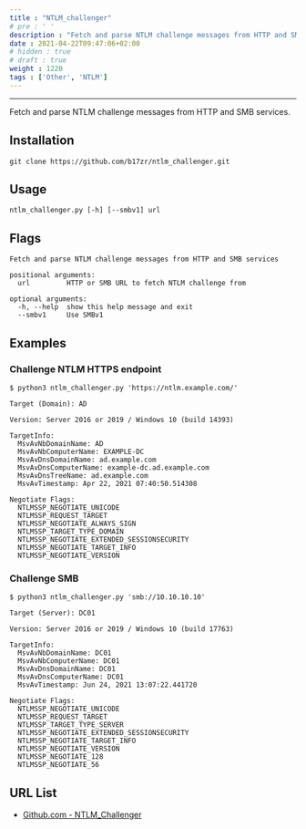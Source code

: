 ```yaml
---
title : "NTLM_challenger"
# pre : ' '
description : "Fetch and parse NTLM challenge messages from HTTP and SMB services."
date : 2021-04-22T09:47:06+02:00
# hidden : true
# draft : true
weight : 1220
tags : ['Other', 'NTLM']
---
```


---

Fetch and parse NTLM challenge messages from HTTP and SMB services.

## Installation

```plain
git clone https://github.com/b17zr/ntlm_challenger.git
```

## Usage

```plain
ntlm_challenger.py [-h] [--smbv1] url
```

## Flags

```plain
Fetch and parse NTLM challenge messages from HTTP and SMB services

positional arguments:
  url         HTTP or SMB URL to fetch NTLM challenge from

optional arguments:
  -h, --help  show this help message and exit
  --smbv1     Use SMBv1
```

## Examples

### Challenge NTLM HTTPS endpoint

```plain
$ python3 ntlm_challenger.py 'https://ntlm.example.com/'

Target (Domain): AD

Version: Server 2016 or 2019 / Windows 10 (build 14393)

TargetInfo:
  MsvAvNbDomainName: AD
  MsvAvNbComputerName: EXAMPLE-DC
  MsvAvDnsDomainName: ad.example.com
  MsvAvDnsComputerName: example-dc.ad.example.com
  MsvAvDnsTreeName: ad.example.com
  MsvAvTimestamp: Apr 22, 2021 07:40:50.514308

Negotiate Flags:
  NTLMSSP_NEGOTIATE_UNICODE
  NTLMSSP_REQUEST_TARGET
  NTLMSSP_NEGOTIATE_ALWAYS_SIGN
  NTLMSSP_TARGET_TYPE_DOMAIN
  NTLMSSP_NEGOTIATE_EXTENDED_SESSIONSECURITY
  NTLMSSP_NEGOTIATE_TARGET_INFO
  NTLMSSP_NEGOTIATE_VERSION
```

### Challenge SMB

```plain
$ python3 ntlm_challenger.py 'smb://10.10.10.10' 

Target (Server): DC01

Version: Server 2016 or 2019 / Windows 10 (build 17763)

TargetInfo:
  MsvAvNbDomainName: DC01
  MsvAvNbComputerName: DC01
  MsvAvDnsDomainName: DC01
  MsvAvDnsComputerName: DC01
  MsvAvTimestamp: Jun 24, 2021 13:07:22.441720

Negotiate Flags:
  NTLMSSP_NEGOTIATE_UNICODE
  NTLMSSP_REQUEST_TARGET
  NTLMSSP_TARGET_TYPE_SERVER
  NTLMSSP_NEGOTIATE_EXTENDED_SESSIONSECURITY
  NTLMSSP_NEGOTIATE_TARGET_INFO
  NTLMSSP_NEGOTIATE_VERSION
  NTLMSSP_NEGOTIATE_128
  NTLMSSP_NEGOTIATE_56
```

## URL List

- [Github.com - NTLM_Challenger](https://github.com/b17zr/ntlm_challenger)
